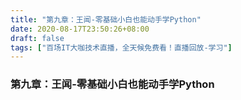 ```yaml
---
title: "第九章：王闻-零基础小白也能动手学Python"
date: 2020-08-17T23:50:26+08:00
draft: false
tags: ["百场IT大咖技术直播，全天候免费看！直播回放-学习"]
---
```



### 第九章：王闻-零基础小白也能动手学Python